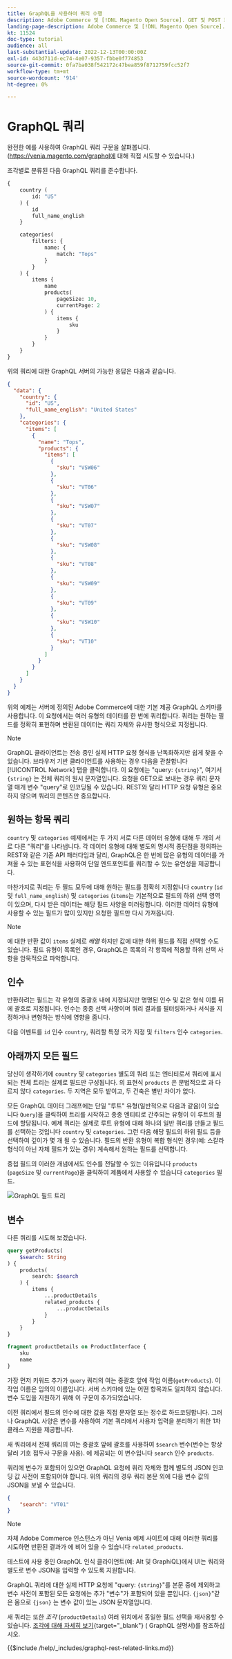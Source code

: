 ```yaml
---
title: GraphQL을 사용하여 쿼리 수행
description: Adobe Commerce 및 [!DNL Magento Open Source]. GET 및 POST 호출을 사용하는 GraphQL을 소개합니다.
landing-page-description: Adobe Commerce 및 [!DNL Magento Open Source]. GET 및 POST 호출을 사용하는 GraphQL을 소개합니다.
kt: 11524
doc-type: tutorial
audience: all
last-substantial-update: 2022-12-13T00:00:00Z
exl-id: 443d711d-ec74-4e07-9357-fbbe0f774853
source-git-commit: 0fa7ba038f542172c47bea859f8712759fcc52f7
workflow-type: tm+mt
source-wordcount: '914'
ht-degree: 0%

---
```


# GraphQL 쿼리

완전한 예를 사용하여 GraphQL 쿼리 구문을 살펴봅니다. (https://venia.magento.com/graphql에 대해 직접 시도할 수 있습니다.)

조각별로 분류된 다음 GraphQL 쿼리를 준수합니다.

```graphql
{
    country (
        id: "US"
    ) {
        id
        full_name_english
    }

    categories(
        filters: {
            name: {
                match: "Tops"
            }
        }
    ) {
        items {
            name
            products(
                pageSize: 10,
                currentPage: 2
            ) {
                items {
                    sku
                }
            }
        }
    }
}
```

위의 쿼리에 대한 GraphQL 서버의 가능한 응답은 다음과 같습니다.

```json
{
  "data": {
    "country": {
      "id": "US",
      "full_name_english": "United States"
    },
    "categories": {
      "items": [
        {
          "name": "Tops",
          "products": {
            "items": [
              {
                "sku": "VSW06"
              },
              {
                "sku": "VT06"
              },
              {
                "sku": "VSW07"
              },
              {
                "sku": "VT07"
              },
              {
                "sku": "VSW08"
              },
              {
                "sku": "VT08"
              },
              {
                "sku": "VSW09"
              },
              {
                "sku": "VT09"
              },
              {
                "sku": "VSW10"
              },
              {
                "sku": "VT10"
              }
            ]
          }
        }
      ]
    }
  }
}
```

위의 예제는 서버에 정의된 Adobe Commerce에 대한 기본 제공 GraphQL 스키마를 사용합니다. 이 요청에서는 여러 유형의 데이터를 한 번에 쿼리합니다. 쿼리는 원하는 필드를 정확히 표현하며 반환된 데이터는 쿼리 자체와 유사한 형식으로 지정됩니다.

>[!NOTE]
>
>GraphQL 클라이언트는 전송 중인 실제 HTTP 요청 형식을 난독화하지만 쉽게 찾을 수 있습니다. 브라우저 기반 클라이언트를 사용하는 경우 다음을 관찰합니다 [!UICONTROL Network] 탭을 클릭합니다. 이 요청에는 &quot;query: `{string}`&quot;, 여기서 `{string}` 는 전체 쿼리의 원시 문자열입니다. 요청을 GET으로 보내는 경우 쿼리 문자열 매개 변수 &quot;query&quot;로 인코딩될 수 있습니다. REST와 달리 HTTP 요청 유형은 중요하지 않으며 쿼리의 콘텐츠만 중요합니다.


## 원하는 항목 쿼리

`country` 및 `categories` 예제에서는 두 가지 서로 다른 데이터 유형에 대해 두 개의 서로 다른 &quot;쿼리&quot;를 나타냅니다. 각 데이터 유형에 대해 별도의 명시적 종단점을 정의하는 REST와 같은 기존 API 패러다임과 달리, GraphQL은 한 번에 많은 유형의 데이터를 가져올 수 있는 표현식을 사용하여 단일 엔드포인트를 쿼리할 수 있는 유연성을 제공합니다.

마찬가지로 쿼리는 두 필드 모두에 대해 원하는 필드를 정확히 지정합니다 `country` (`id` 및 `full_name_english`) 및 `categories` (`items`는 기본적으로 필드의 하위 선택 영역이 있으며, 다시 받은 데이터는 해당 필드 사양을 미러링합니다. 이러한 데이터 유형에 사용할 수 있는 필드가 많이 있지만 요청한 필드만 다시 가져옵니다.


>[!NOTE]
>
>에 대한 반환 값이 `items` 실제로 _배열_ 하지만 값에 대한 하위 필드를 직접 선택할 수도 있습니다. 필드 유형이 목록인 경우, GraphQL은 목록의 각 항목에 적용할 하위 선택 사항을 암묵적으로 파악합니다.

## 인수

반환하려는 필드는 각 유형의 중괄호 내에 지정되지만 명명된 인수 및 값은 형식 이름 뒤에 괄호로 지정됩니다. 인수는 종종 선택 사항이며 쿼리 결과를 필터링하거나 서식을 지정하거나 변형하는 방식에 영향을 줍니다.

다음 이벤트를 `id` 인수 `country`, 쿼리할 특정 국가 지정 및 `filters` 인수 `categories`.

## 아래까지 모든 필드

당신이 생각하기에 `country` 및 `categories` 별도의 쿼리 또는 엔티티로서 쿼리에 표시되는 전체 트리는 실제로 필드만 구성됩니다. 의 표현식 `products` 은 문법적으로 과 다르지 않다 `categories`. 두 지역은 모두 밭이고, 두 건축은 별반 차이가 없다.

모든 GraphQL 데이터 그래프에는 단일 &quot;루트&quot; 유형(일반적으로 다음과 같음)이 있습니다 `Query`)을 클릭하여 트리를 시작하고 종종 엔티티로 간주되는 유형이 이 루트의 필드에 할당됩니다. 예제 쿼리는 실제로 루트 유형에 대해 하나의 일반 쿼리를 만들고 필드를 선택하는 것입니다 `country` 및 `categories`. 그런 다음 해당 필드의 하위 필드 등을 선택하여 깊이가 몇 개 될 수 있습니다. 필드의 반환 유형이 복합 형식인 경우(예: 스칼라 형식이 아닌 자체 필드가 있는 경우) 계속해서 원하는 필드를 선택합니다.

중첩 필드의 이러한 개념에서도 인수를 전달할 수 있는 이유입니다 `products` (`pageSize` 및 `currentPage`)을 클릭하여 제품에서 사용할 수 있습니다 `categories` 필드.

![GraphQL 필드 트리](../assets/graphql-field-tree.png)

## 변수

다른 쿼리를 시도해 보겠습니다.

```graphql
query getProducts(
    $search: String
) {
    products(
        search: $search
    ) {
        items {
            ...productDetails
            related_products {
                ...productDetails
            }
        }
    }
}

fragment productDetails on ProductInterface {
    sku
    name
}
```

가장 먼저 키워드 추가가 `query` 쿼리의 여는 중괄호 앞에 작업 이름(`getProducts`). 이 작업 이름은 임의의 이름입니다. 서버 스키마에 있는 어떤 항목과도 일치하지 않습니다. 변수 도입을 지원하기 위해 이 구문이 추가되었습니다.

이전 쿼리에서 필드의 인수에 대한 값을 직접 문자열 또는 정수로 하드코딩합니다. 그러나 GraphQL 사양은 변수를 사용하여 기본 쿼리에서 사용자 입력을 분리하기 위한 1차 클래스 지원을 제공합니다.

새 쿼리에서 전체 쿼리의 여는 중괄호 앞에 괄호를 사용하여 `$search` 변수(변수는 항상 달러 기호 접두사 구문을 사용). 에 제공되는 이 변수입니다 `search` 인수 `products`.

쿼리에 변수가 포함되어 있으면 GraphQL 요청에 쿼리 자체와 함께 별도의 JSON 인코딩 값 사전이 포함되어야 합니다. 위의 쿼리의 경우 쿼리 본문 외에 다음 변수 값의 JSON을 보낼 수 있습니다.

```json
{
    "search": "VT01"
}
```

>[!NOTE]
>
>자체 Adobe Commerce 인스턴스가 아닌 Venia 예제 사이트에 대해 이러한 쿼리를 시도하면 반환된 결과가 에 비어 있을 수 있습니다 `related_products`.

테스트에 사용 중인 GraphQL 인식 클라이언트(예: Alt 및 GraphiQL)에서 UI는 쿼리와 별도로 변수 JSON을 입력할 수 있도록 지원합니다.

GraphQL 쿼리에 대한 실제 HTTP 요청에 &quot;query: `{string}`&quot;를 본문 중에 제외하고 변수 사전이 포함된 모든 요청에는 추가 &quot;변수&quot;가 포함되어 있을 뿐입니다. `{json}`&quot;같은 몸으로 `{json}` 는 변수 값이 있는 JSON 문자열입니다.

새 쿼리는 또한 _조각_ (`productDetails`) 여러 위치에서 동일한 필드 선택을 재사용할 수 있습니다. [조각에 대해 자세히 보기](https://graphql.org/learn/queries/#fragments){target="_blank"} ( GraphQL 설명서)를 참조하십시오.

{{$include /help/_includes/graphql-rest-related-links.md}}

